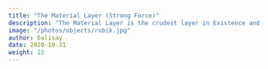 ```yaml
---
title: "The Material Layer (Strong Force)"
description: "The Material Layer is the crudest layer in Existence and manifests as solid objects"
image: "/photos/objects/rubik.jpg"
author: Dalisay
date: 2020-10-31
weight: 12
---
```

